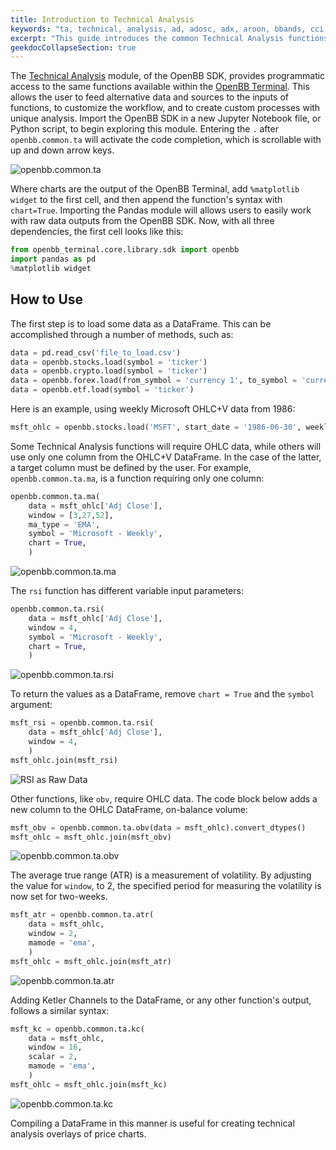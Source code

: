 ```yaml
---
title: Introduction to Technical Analysis
keywords: "ta, technical, analysis, ad, adosc, adx, aroon, bbands, cci, cg, donchian, ema, fib, fisher, hma, kc, ma, macd, obv, rsi, sma, stoch, vwap, wma, zlma"
excerpt: "This guide introduces the common Technical Analysis functions, between all asset classes, available through the OpenBB SDK"
geekdocCollapseSection: true
---
```

The <a href="https://openbb-finance.github.io/OpenBBTerminal/terminal/common/ta/" target="_blank">Technical Analysis</a> module, of the OpenBB SDK, provides programmatic access to the same functions available within the <a href="https://openbb-finance.github.io/OpenBBTerminal/terminal/" target="_blank">OpenBB Terminal</a>. This allows the user to feed alternative data and sources to the inputs of functions, to customize the workflow, and to create custom processes with unique analysis. Import the OpenBB SDK in a new Jupyter Notebook file, or Python script, to begin exploring this module. Entering the `.` after `openbb.common.ta` will activate the code completion, which is scrollable with up and down arrow keys.

![openbb.common.ta](https://user-images.githubusercontent.com/85772166/200148349-9d538b3d-28a1-4aaf-8991-ba2cf7b2c35b.png "openbb.common.ta")

Where charts are the output of the OpenBB Terminal, add `%matplotlib widget` to the first cell, and then append the function's syntax with `chart=True`. Importing the Pandas module will allows users to easily work with raw data outputs from the OpenBB SDK. Now, with all three dependencies, the first cell looks like this:

```python
from openbb_terminal.core.library.sdk import openbb
import pandas as pd
%matplotlib widget
```

## How to Use

The first step is to load some data as a DataFrame. This can be accomplished through a number of methods, such as:

```python
data = pd.read_csv('file_to_load.csv')
data = openbb.stocks.load(symbol = 'ticker')
data = openbb.crypto.load(symbol = 'ticker')
data = openbb.forex.load(from_symbol = 'currency 1', to_symbol = 'currency 2')
data = openbb.etf.load(symbol = 'ticker')
```

Here is an example, using weekly Microsoft OHLC+V data from 1986:

```python
msft_ohlc = openbb.stocks.load('MSFT', start_date = '1986-06-30', weekly = True)
```

Some Technical Analysis functions will require OHLC data, while others will use only one column from the OHLC+V DataFrame. In the case of the latter, a target column must be defined by the user. For example, `openbb.common.ta.ma`, is a function requiring only one column:

```python
openbb.common.ta.ma(
    data = msft_ohlc['Adj Close'],
    window = [3,27,52],
    ma_type = 'EMA',
    symbol = 'Microsoft - Weekly',
    chart = True,
    )
```

![openbb.common.ta.ma](https://user-images.githubusercontent.com/85772166/200148379-474c8179-4197-4814-97fa-1c544d1124fb.png "openbb.common.ta.ma")

The `rsi` function has different variable input parameters:

```python
openbb.common.ta.rsi(
    data = msft_ohlc['Adj Close'],
    window = 4,
    symbol = 'Microsoft - Weekly',
    chart = True,
    )
```

![openbb.common.ta.rsi](https://user-images.githubusercontent.com/85772166/200148387-72cbcd71-e38d-4611-8512-94e8031e74c2.png "openbb.common.ta.rsi")

To return the values as a DataFrame, remove `chart = True` and the `symbol` argument:

```python
msft_rsi = openbb.common.ta.rsi(
    data = msft_ohlc['Adj Close'],
    window = 4,
    )
msft_ohlc.join(msft_rsi)
```

![RSI as Raw Data](https://user-images.githubusercontent.com/85772166/200148404-b9d7907d-a489-4a4f-8236-f2dca176da7d.png "RSI as Raw Data")

Other functions, like `obv`, require OHLC data. The code block below adds a new column to the OHLC DataFrame, on-balance volume:

```python
msft_obv = openbb.common.ta.obv(data = msft_ohlc).convert_dtypes()
msft_ohlc = msft_ohlc.join(msft_obv)
```

![openbb.common.ta.obv](https://user-images.githubusercontent.com/85772166/200148418-4215776d-cb40-4b47-a107-42bbaa3d9136.png)

The average true range (ATR) is a measurement of volatility. By adjusting the value for `window`, to 2, the specified period for measuring the volatility is now set for two-weeks.

```python
msft_atr = openbb.common.ta.atr(
    data = msft_ohlc,
    window = 2,
    mamode = 'ema',
    )
msft_ohlc = msft_ohlc.join(msft_atr)
```

![openbb.common.ta.atr](https://user-images.githubusercontent.com/85772166/200148441-d95b60c0-92a5-41d1-9ca2-aa8724a95366.png "openbb.common.ta.atr")

Adding Ketler Channels to the DataFrame, or any other function's output, follows a similar syntax:

```python
msft_kc = openbb.common.ta.kc(
    data = msft_ohlc,
    window = 16,
    scalar = 2,
    mamode = 'ema',
    )
msft_ohlc = msft_ohlc.join(msft_kc)
```

![openbb.common.ta.kc](https://user-images.githubusercontent.com/85772166/200148474-a3b6868c-7525-45bc-9ee4-1a86df933f71.png "openbb.common.ta.kc")

Compiling a DataFrame in this manner is useful for creating technical analysis overlays of price charts.

